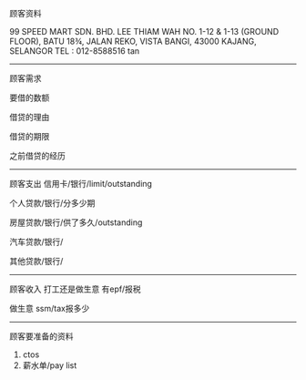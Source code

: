 顾客资料

99 SPEED MART SDN. BHD. 
LEE THIAM WAH NO. 1-12 & 1-13 (GROUND FLOOR), BATU 18¾, JALAN REKO, VISTA BANGI, 43000 KAJANG, SELANGOR TEL : 012-8588516 tan

-----------------
顾客需求


要借的数额

借贷的理由

借贷的期限

之前借贷的经历


--------------
顾客支出
信用卡/银行/limit/outstanding


个人贷款/银行/分多少期

房屋贷款/银行/供了多久/outstanding

汽车贷款/银行/


其他贷款/银行/

-----------
顾客收入
打工还是做生意
有epf/报税

做生意 ssm/tax报多少

-------
顾客要准备的资料
1. ctos
2. 薪水单/pay list




